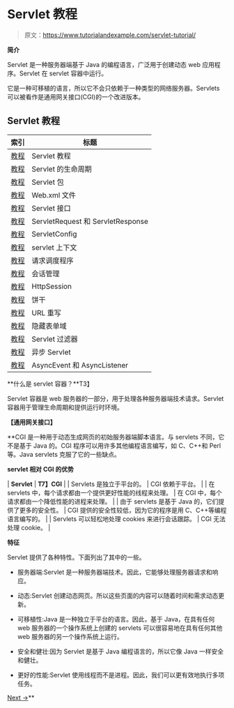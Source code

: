 # Servlet 教程

> 原文：<https://www.tutorialandexample.com/servlet-tutorial/>

**简介**

Servlet 是一种服务器端基于 Java 的编程语言，广泛用于创建动态 web 应用程序。Servlet 在 servlet 容器中运行。

它是一种可移植的语言，所以它不会只依赖于一种类型的网络服务器。Servlets 可以被看作是通用网关接口(CGI)的一个改进版本。

## Servlet 教程

| 索引 | 标题 |
| --- | --- |
| [教程](https://www.tutorialandexample.com/servlet-tutorial) | Servlet 教程 |
| [教程](https://www.tutorialandexample.com/life-cycle-of-servlet) | Servlet 的生命周期 |
| [教程](https://www.tutorialandexample.com/servlet-packages) | Servlet 包 |
| [教程](https://www.tutorialandexample.com/web-xml-file) | Web.xml 文件 |
| [教程](https://www.tutorialandexample.com/servlet-interface) | Servlet 接口 |
| [教程](https://www.tutorialandexample.com/servlet-request-and-response) | ServletRequest 和 ServletResponse |
| [教程](/servletconfig) | ServletConfig |
| [教程](https://www.tutorialandexample.com/servletcontext) | servlet 上下文 |
| [教程](https://www.tutorialandexample.com/requestdispatcher) | 请求调度程序 |
| [教程](https://www.tutorialandexample.com/servlet-session-management) | 会话管理 |
| [教程](https://www.tutorialandexample.com/servlet-httpsession) | HttpSession |
| [教程](https://www.tutorialandexample.com/servlet-cookie) | 饼干 |
| [教程](https://www.tutorialandexample.com/servlet-url-rewriting) | URL 重写 |
| [教程](https://www.tutorialandexample.com/servlet-hidden-form-field) | 隐藏表单域 |
| [教程](https://www.tutorialandexample.com/servlet-filter) | Servlet 过滤器 |
| [教程](https://www.tutorialandexample.com/asynchronous-servlet) | 异步 Servlet |
| [教程](https://www.tutorialandexample.com/servlet-asyncevent-and-asynclistener) | AsyncEvent 和 AsyncListener |

**什么是 servlet 容器？**T3】

Servlet 容器是 web 服务器的一部分，用于处理各种服务器端技术请求。Servlet 容器用于管理生命周期和提供运行时环境。

**【通用网关接口】**

 **CGI 是一种用于动态生成网页的初始服务器端脚本语言。与 servlets 不同，它不是基于 Java 的。CGI 程序可以用许多其他编程语言编写，如 C、C++和 Perl 等。Java servlets 克服了它的一些缺点。

**servlet 相对 CGI 的优势**

| **Servlet** | **T7】CGI** |
| Servlets 是独立于平台的。 | CGI 依赖于平台。 |
| 在 servlets 中，每个请求都由一个提供更好性能的线程来处理。 | 在 CGI 中，每个请求都由一个降低性能的进程来处理。 |
| 由于 servlets 是基于 Java 的，它们提供了更多的安全性。 | CGI 提供的安全性较低，因为它的程序是用 C、C++等编程语言编写的。 |
| Servlets 可以轻松地处理 cookies 来进行会话跟踪。 | CGI 无法处理 cookie。 |

**特征**

Servlet 提供了各种特性。下面列出了其中的一些。

*   服务器端:Servlet 是一种服务器端技术。因此，它能够处理服务器请求和响应。

*   动态:Servlet 创建动态网页。所以这些页面的内容可以随着时间和需求动态更新。

*   可移植性:Java 是一种独立于平台的语言。因此，基于 Java，在具有任何 web 服务器的一个操作系统上创建的 servlets 可以很容易地在具有任何其他 web 服务器的另一个操作系统上运行。

*   安全和健壮:因为 Servlet 是基于 Java 编程语言的，所以它像 Java 一样安全和健壮。

*   更好的性能:Servlet 使用线程而不是进程。因此，我们可以更有效地执行多项任务。

[Next →](https://www.tutorialandexample.com/life-cycle-of-servlet)**